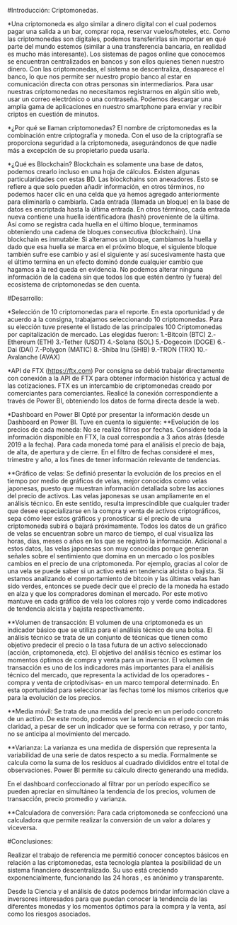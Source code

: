 #Introducción: Criptomonedas.

*Una criptomoneda es algo similar a dinero digital con el cual podemos pagar una salida a un bar, comprar ropa, reservar vuelos/hoteles, etc. 
Como las criptomonedas son digitales, podemos transferirlas sin importar en qué parte del mundo estemos (similar a una transferencia bancaria, en realidad es mucho más interesante).
Los sistemas de pagos online que conocemos se encuentran centralizados en bancos y son ellos quienes tienen nuestro dinero. Con las criptomonedas, el sistema se descentraliza, desaparece el banco, lo que nos permite ser nuestro propio banco al estar en comunicación directa con otras personas sin intermediarios.
Para usar nuestras criptomonedas no necesitamos registrarnos en algún sitio web, usar un correo electrónico o una contraseña. Podemos descargar una amplia gama de aplicaciones en nuestro smartphone para enviar y recibir criptos en cuestión de minutos.

*¿Por qué se llaman criptomonedas?
El nombre de criptomonedas es la combinación entre criptografía y moneda. Con el uso de la criptografía se proporciona seguridad a la criptomoneda, asegurándonos de que nadie más a excepción de su propietario pueda usarla.

*¿Qué es Blockchain?
Blockchain es solamente una base de datos, podemos crearlo incluso en una hoja de cálculos. Existen algunas particularidades con estas BD.
Las blockchains son anexadores. Esto se refiere a que solo pueden añadir información, en otros términos, no podemos hacer clic en una celda que ya hemos agregado anteriormente para eliminarla o cambiarla.
Cada entrada (llamada un bloque) en la base de datos es encriptada hasta la última entrada. En otros términos, cada entrada nueva contiene una huella identificadora (hash) proveniente de la última.
Así como se registra cada huella en el último bloque, terminamos obteniendo una cadena de bloques consecutiva (blockchain).
Una blockchain es inmutable: Si alteramos un bloque, cambiamos la huella y dado que esa huella se marca en el próximo bloque, el siguiente bloque también sufre ese cambio y así el siguiente y así sucesivamente hasta que el último termina en un efecto dominó donde cualquier cambio que hagamos a la red queda en evidencia. No podemos alterar ninguna información de la cadena sin que todos los que estén dentro (y fuera) del ecosistema de criptomonedas se den cuenta.

#Desarrollo:

*Selección de 10 criptomonedas para el reporte.
En esta oportunidad  y de acuerdo a la consigna, trabajamos seleccionando 10 criptomonedas.
Para su elección tuve presente el listado de las principales 100 Criptomonedas por capitalización de mercado. Las elegidas fueron:
1.-Bitcoin (BTC)
2.-Ethereum (ETH)
3.-Tether (USDT)
4.-Solana (SOL)
5.-Dogecoin (DOGE)
6.-Dai (DAI)
7.-Polygon (MATIC)
8.-Shiba Inu (SHIB)
9.-TRON (TRX)
10.-Avalanche (AVAX)

*API de FTX (https://ftx.com)
Por consigna se debió trabajar directamente con conexión a la API de FTX para obtener información histórica y actual de las cotizaciones.
FTX es un intercambio de criptomonedas creado por comerciantes para comerciantes.
Realicé la conexión correspondiente a través de Power BI, obteniendo los datos de forma directa desde la web. 

*Dashboard en Power BI
Opté por presentar la información desde un Dashboard en Power BI. Tuve en cuenta lo siguiente:
**Evolución de los precios de cada moneda: No se realizó filtros por fechas. Consideré toda la información disponible en FTX, la cual correspondía a 3 años atrás (desde 2019 a la fecha). Para cada moneda tomé para el análisis el precio de baja, de alta, de apertura y de cierre. En el filtro de fechas consideré el mes, trimestre y año, a los fines de tener información relevante de tendencias.

**Gráfico de velas: Se definió presentar la evolución de los precios en el tiempo por medio de gráficos de velas, mejor conocidos como velas japonesas, puesto que muestran información detallada sobre las acciones del precio de activos. Las velas japonesas se usan ampliamente en el análisis técnico.
En este sentido, resulta imprescindible que cualquier trader que desee especializarse en la compra y venta de activos criptográficos, sepa cómo leer estos gráficos y pronosticar si el precio de una criptomoneda subirá o bajará próximamente. 
Todos los datos de un gráfico de velas se encuentran sobre un marco de tiempo, el cual visualiza las horas, días, meses o años en los que se registró la información. Adicional a estos datos, las velas japonesas son muy conocidas porque generan señales sobre el sentimiento que domina en un mercado o los posibles cambios en el precio de una criptomoneda.
Por ejemplo, gracias al color de una vela se puede saber si un activo está en tendencia alcista o bajista. Si estamos analizando el comportamiento de bitcoin y las últimas velas han sido verdes, entonces se puede decir que el precio de la moneda ha estado en alza y que los compradores dominan el mercado. Por este motivo mantuve en cada gráfico de vela los colores rojo y verde como indicadores de tendencia alcista y bajista respectivamente.

**Volumen de transacción:  El volumen de una criptomoneda es un indicador básico que se utiliza para el análisis técnico de una bolsa. El análisis técnico se trata de un conjunto de técnicas que tienen como objetivo predecir el precio o la tasa futura de un activo seleccionado (acción, criptomoneda, etc). 
El objetivo del análisis técnico es estimar los momentos óptimos de compra y venta para un inversor. 
El volumen de transacción es uno de los indicadores más importantes para el análisis técnico del mercado, que representa la actividad de los operadores -compra y venta de criptodivisas- en un marco temporal determinado. En esta oportunidad para seleccionar las fechas tomé los mismos criterios que para la evolución de los precios.


**Media móvil: Se trata de una medida del precio en un periodo concreto de un activo. De este modo, podemos ver la tendencia en el precio con más claridad, a pesar de ser un indicador que se forma con retraso, y por tanto, no se anticipa al movimiento del mercado.

**Varianza: La varianza es una medida de dispersión que representa la variabilidad de una serie de datos respecto a su media. Formalmente se calcula como la suma de los residuos al cuadrado divididos entre el total de observaciones. Power BI permite su cálculo directo generando una medida.

En el dashboard confeccionado al filtrar por un período específico se pueden apreciar en simultáneo la tendencia de los precios, volumen de transacción, precio promedio y varianza.

**Calculadora de conversión: Para cada criptomoneda se confeccionó una calculadora que permite realizar la conversión de un valor a dolares y viceversa.

#Conclusiones:

Realizar el trabajo de referencia me permitió conocer conceptos básicos en relación a las criptomonedas, esta tecnología plantea la posibilidad de un sistema financiero descentralizado. Su uso está creciendo exponencialmente, funcionando las 24 horas , es anónimo y transparente.
 
Desde la Ciencia y el análisis de datos podemos brindar información clave a inversores interesados para que puedan conocer la tendencia de las diferentes monedas y  los momentos óptimos para la compra y la venta, así como los riesgos asociados. 